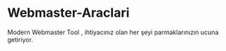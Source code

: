 # Webmaster-Araclari
Modern Webmaster Tool , ihtiyacınız olan her şeyi parmaklarınızın ucuna getiriyor.
